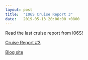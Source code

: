 ```yaml
---
layout: post
title:  "I06S Cruise Report 3"
date:   2019-05-13 20:00:00 +0800
---
```

<style>
img + em {
 text-align: justify;
 display: block;
 padding-left: 2em;
 padding-right: 2em;
}
</style>
Read the last cruise report from I06S!

[Cruise Report #3](https://usgoship.ucsd.edu/files/reports/2019_i06s/I6S_Report03.pdf)

[Blog site](https://usgoship-i06s2019.blogspot.com/)

<!--more-->
